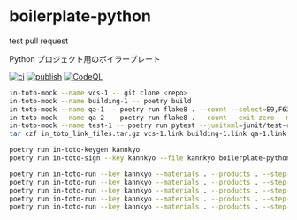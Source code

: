# boilerplate-python

test pull request

Python プロジェクト用のボイラープレート

[![ci](https://github.com/kannkyo/boilerplate-python/actions/workflows/python-ci.yml/badge.svg)](https://github.com/kannkyo/boilerplate-python/actions/workflows/python-ci.yml)
[![publish](https://github.com/kannkyo/boilerplate-python/actions/workflows/python-publish.yml/badge.svg)](https://github.com/kannkyo/boilerplate-python/actions/workflows/python-publish.yml)
[![CodeQL](https://github.com/kannkyo/boilerplate-python/actions/workflows/codeql-analysis.yml/badge.svg)](https://github.com/kannkyo/boilerplate-python/actions/workflows/codeql-analysis.yml)

```bash
in-toto-mock --name vcs-1 -- git clone <repo>
in-toto-mock --name building-1 -- poetry build
in-toto-mock --name qa-1 -- poetry run flake8 . --count --select=E9,F63,F7,F82 --show-source --statistics
in-toto-mock --name qa-2 -- poetry run flake8 . --count --exit-zero --max-complexity=10 --max-line-length=127 --statistics
in-toto-mock --name test-1 -- poetry run pytest --junitxml=junit/test-results.xml --cov=src --cov-report=xml --cov-report=html
tar czf in_toto_link_files.tar.gz vcs-1.link building-1.link qa-1.link qa-2.link test-1.link 
```

```bash
poetry run in-toto-keygen kannkyo
poetry run in-toto-sign --key kannkyo --file kannkyo boilerplate-python.layout

poetry run in-toto-run --key kannkyo --materials . --products . --step-name vcs-1 -- git clone https://github.com/kannkyo/boilerplate-python
poetry run in-toto-run --key kannkyo --materials . --products . --step-name building-1 -- poetry build
poetry run in-toto-run --key kannkyo --materials . --products . --step-name qa-1 -- poetry run flake8 . --count --select=E9,F63,F7,F82 --show-source --statistics
poetry run in-toto-run --key kannkyo --materials . --products . --step-name qa-2 -- poetry run flake8 . --count --exit-zero --max-complexity=10 --max-line-length=127 --statistics
poetry run in-toto-run --key kannkyo --materials . --products . --step-name test-1 -- poetry run pytest --junitxml=junit/test-results.xml --cov=src --cov-report=xml --cov-report=html
```
